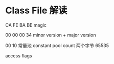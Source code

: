 # Class File 解读

CA FE BA BE magic

00 00 00 34 minor version + major version

00 10 常量池 constant pool count 两个字节 65535

access flags
